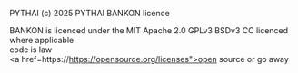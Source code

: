 PYTHAI (c) 2025 PYTHAI BANKON licence

BANKON is licenced under the MIT Apache 2.0 GPLv3 BSDv3 CC licenced where applicable<br />
code is law<br />
<a href=https://https://opensource.org/licenses">open source or go away</a><br />

